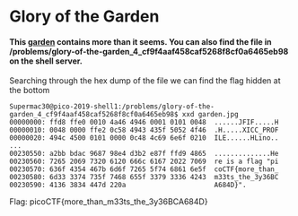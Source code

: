 # Glory of the Garden
#### This [garden](https://2019shell1.picoctf.com/static/38b5c0bde1a6a92d282b128c71799722/garden.jpg) contains more than it seems. You can also find the file in /problems/glory-of-the-garden_4_cf9f4aaf458caf5268f8cf0a6465eb98 on the shell server.

Searching through the hex dump of the file we can find the flag hidden at the bottom
```
Supermac30@pico-2019-shell1:/problems/glory-of-the-garden_4_cf9f4aaf458caf5268f8cf0a6465eb98$ xxd garden.jpg
00000000: ffd8 ffe0 0010 4a46 4946 0001 0101 0048  ......JFIF.....H
00000010: 0048 0000 ffe2 0c58 4943 435f 5052 4f46  .H.....XICC_PROF
00000020: 494c 4500 0101 0000 0c48 4c69 6e6f 0210  ILE......HLino..
...
00230550: a2bb bdac 9687 98e4 d3b2 e87f ffd9 4865  ..............He
00230560: 7265 2069 7320 6120 666c 6167 2022 7069  re is a flag "pi
00230570: 636f 4354 467b 6d6f 7265 5f74 6861 6e5f  coCTF{more_than_
00230580: 6d33 3374 735f 7468 655f 3379 3336 4243  m33ts_the_3y36BC
00230590: 4136 3834 447d 220a                      A684D}".
```
Flag: picoCTF{more_than_m33ts_the_3y36BCA684D}
